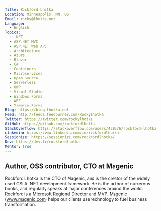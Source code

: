 ```yaml
---
Title: Rockford Lhotka
Location: Minneapolis, MN, US
Email: rocky@lhotka.net
Language:
  - English
Topics:
  - .NET
  - ASP.NET MVC
  - ASP.NET Web API
  - Architecture
  - Azure
  - Blazor
  - C#
  - Containers
  - Microservices
  - Open Source
  - Serverless
  - UWP
  - Visual Studio
  - Windows Forms
  - WPF
  - Xamarin.Forms
Blog: https://blog.lhotka.net
Feed: http://feeds.feedburner.com/RockyLhotka
Twitter: https://twitter.com/rockylhotka
GitHub: https://github.com/rockfordlhotka
StackOverflow: https://stackoverflow.com/users/438576/rockford-lhotka
LinkedIn: https://www.linkedin.com/in/rockfordlhotka
Sessionize: https://sessionize.com/rockfordlhotka/
Dev: https://dev.to/rockfordlhotka
Mentor: true
---
```

## Author, OSS contributor, CTO at Magenic

Rockford Lhotka is the CTO of Magenic, and is the creator of the widely used CSLA .NET development framework. He is the author of numerous books, and regularly speaks at major conferences around the world. Rockford is a Microsoft Regional Director and MVP. Magenic (www.magenic.com) helps our clients use technology to fuel business transformation.
